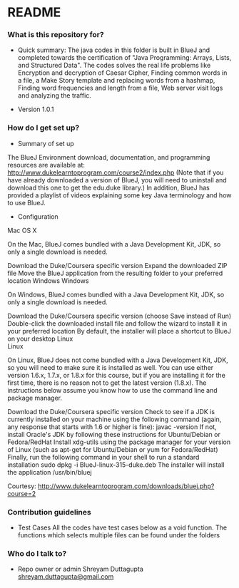 # README #

### What is this repository for? ###

* Quick summary: 
The java codes in this folder is built in BlueJ and completed towards the certification of "Java Programming: Arrays, Lists, and Structured Data". The codes solves the real life problems like Encryption and decryption of Caesar Cipher, Finding common words in a file, a Make Story template and replacing words from a hashmap, Finding word frequencies and length from a file, Web server visit logs and analyzing the traffic. 

* Version 1.0.1


### How do I get set up? ###

* Summary of set up

The BlueJ Environment download, documentation, and programming resources are available at:
http://www.dukelearntoprogram.com/course2/index.php
(Note that if you have already downloaded a version of BlueJ, you will need to uninstall and download this one to get the edu.duke library.)
In addition, BlueJ has provided a playlist of videos explaining some key Java terminology and how to use BlueJ.

* Configuration

Mac OS X

On the Mac, BlueJ comes bundled with a Java Development Kit, JDK, so only a single download is needed.

Download the Duke/Coursera specific version
Expand the downloaded ZIP file
Move the BlueJ application from the resulting folder to your preferred location
Windows	
Windows

On Windows, BlueJ comes bundled with a Java Development Kit, JDK, so only a single download is needed.

Download the Duke/Coursera specific version (choose Save instead of Run)
Double-click the downloaded install file and follow the wizard to install it in your preferred location
By default, the installer will place a shortcut to BlueJ on your desktop
Linux	
Linux

On Linux, BlueJ does not come bundled with a Java Development Kit, JDK, so you will need to make sure it is installed as well. You can use either version 1.6.x, 1.7.x, or 1.8.x for this course, but if you are installing it for the first time, there is no reason not to get the latest version (1.8.x). The instructions below assume you know how to use the command line and package manager.

Download the Duke/Coursera specific version
Check to see if a JDK is currently installed on your machine using the following command (again, any response that starts with 1.6 or higher is fine):
javac -version
If not, install Oracle's JDK by following these instructions for Ubuntu/Debian or Fedora/RedHat
Install xdg-utils using the package manager for your version of Linux (such as apt-get for Ubuntu/Debian or yum for Fedora/RedHat)
Finally, run the following command in your shell to run a standard installation
sudo dpkg -i BlueJ-linux-315-duke.deb
The installer will install the application /usr/bin/bluej

Courtesy: http://www.dukelearntoprogram.com/downloads/bluej.php?course=2

### Contribution guidelines ###

* Test Cases
All the codes have test cases below as a void function. The functions which selects multiple files can be found under the folders

### Who do I talk to? ###

* Repo owner or admin
Shreyam Duttagupta
shreyam.duttagupta@gmail.com
